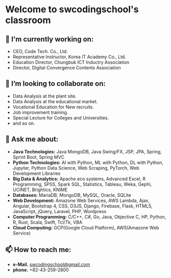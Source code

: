 # Welcome to swcodingschool's classroom

## 🔭 I'm currently working on:
- CEO, Code Tech. Co., Ltd. 
- Representative Instructor, Korea IT Academy Co., Ltd. 
- Education Director, Chungbuk ICT Inductry Association
- Director, Digital Convergence Contents Association
    
## 👯 I’m looking to collaborate on:
- Data Analysis at the plant site.
- Data Analysis at the educational market.
- Vocational Education for New recruits.
- Job improvement training.
- Special Lecture for Colleges and Universities.
- and so on.
    
## 💬 Ask me about:
- **Java Technologies:** Java MongoDB, Java Swing/FX, JSP, JPA, Spring, Sprint Boot, Spring MVC  
- **Python Technologies:** AI with Python, ML with Python, DL with Python, Jupyter, Python Data Science, Web Scraping, PyTorch, Web Development Libraries
- **Big Data & Analytics:** Apache eco systems, Advanced Excel, R Programming, SPSS, Spark SQL, Statistics, Tableau, Weka, Gephi, UCINET, Brightics, KNIME  
- **Databases:** MariaDB, MongoDB, MySQL, Oracle, SQLite   
- **Web Development:** Amazone Web Services, AWS Lambda, Ajax, Angular, Bootstrap 4, CSS, D3JS, Django, Firebase, Flask, HTML5, JavaScript, jQuery, Laravel, PHP, Wordpress
- **Computer Programming:** C/C++, C#, Go, Java, Objective C, HP, Python, R, Rust, Scala, Swift, Tcl/Tk, VBA  
- **Cloud Computing:** GCP(Google Cloud Platform), AWS(Amazone Web Service)

    
## 📫 How to reach me: 
- **e-Mail.** swcodingschool@gmail.com  
- **phone.** +82-43-259-2800  

<!--
- 🌱 I’m currently learning ...
- 👯 I’m looking to collaborate on ...
- 🤔 I’m looking for help with ...
- 💬 Ask me about ...
- 📫 How to reach me: ...
- 😄 Pronouns: ...
- ⚡ Fun fact: ...
-->
